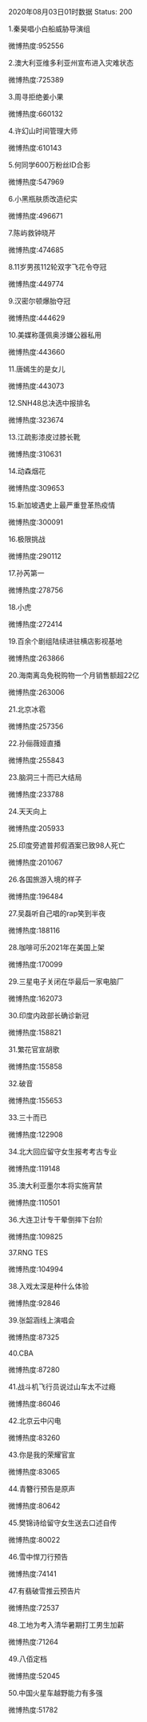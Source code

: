 2020年08月03日01时数据
Status: 200

1.秦昊唱小白船威胁导演组

微博热度:952556

2.澳大利亚维多利亚州宣布进入灾难状态

微博热度:725389

3.周寻拒绝姜小果

微博热度:660132

4.许幻山时间管理大师

微博热度:610143

5.何同学600万粉丝ID合影

微博热度:547969

6.小黑瓶肤质改造纪实

微博热度:496671

7.陈屿救钟晓芹

微博热度:474685

8.11岁男孩112轮双字飞花令夺冠

微博热度:449774

9.汉密尔顿爆胎夺冠

微博热度:444629

10.美媒称蓬佩奥涉嫌公器私用

微博热度:443660

11.唐嫣生的是女儿

微博热度:443073

12.SNH48总决选中报排名

微博热度:323674

13.江疏影漆皮过膝长靴

微博热度:310631

14.动森烟花

微博热度:309653

15.新加坡遇史上最严重登革热疫情

微博热度:300091

16.极限挑战

微博热度:290112

17.孙芮第一

微博热度:278756

18.小虎

微博热度:272414

19.百余个剧组陆续进驻横店影视基地

微博热度:263866

20.海南离岛免税购物一个月销售额超22亿

微博热度:263006

21.北京冰雹

微博热度:257356

22.孙俪薇娅直播

微博热度:255843

23.脑洞三十而已大结局

微博热度:233788

24.天天向上

微博热度:205933

25.印度旁遮普邦假酒案已致98人死亡

微博热度:201067

26.各国旅游入境的样子

微博热度:196484

27.吴磊听自己唱的rap笑到半夜

微博热度:188116

28.咖啡可乐2021年在美国上架

微博热度:170099

29.三星电子关闭在华最后一家电脑厂

微博热度:162073

30.印度内政部长确诊新冠

微博热度:158821

31.繁花官宣胡歌

微博热度:155858

32.破音

微博热度:155653

33.三十而已

微博热度:122908

34.北大回应留守女生报考考古专业

微博热度:119148

35.澳大利亚墨尔本将实施宵禁

微博热度:110501

36.大连卫计专干晕倒摔下台阶

微博热度:109825

37.RNG TES

微博热度:104994

38.入戏太深是种什么体验

微博热度:92846

39.张韶涵线上演唱会

微博热度:87325

40.CBA

微博热度:87280

41.战斗机飞行员说过山车太不过瘾

微博热度:86046

42.北京云中闪电

微博热度:83260

43.你是我的荣耀官宣

微博热度:83065

44.青簪行预告是原声

微博热度:80642

45.樊锦诗给留守女生送去口述自传

微博热度:80022

46.雪中悍刀行预告

微博热度:74141

47.有翡破雪推云预告片

微博热度:72537

48.工地为考入清华暑期打工男生加薪

微博热度:71264

49.八佰定档

微博热度:52045

50.中国火星车越野能力有多强

微博热度:51782

